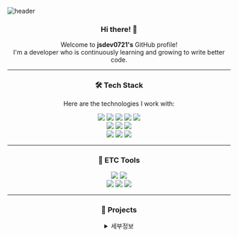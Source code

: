 ![header](https://capsule-render.vercel.app/api?type=waving&color=auto&height=250&section=header&text=Welcome&fontSize=70&animation=fadeIn&fontAlignY=40&desc=jsdev0721's%20GitHub%20Profile&descAlignY=55&descAlign=62)
<div align="center">

### Hi there! 👋  
Welcome to **jsdev0721's** GitHub profile!  
I'm a developer who is continuously learning and growing to write better code.

---

### 🛠️ Tech Stack  
Here are the technologies I work with:

<img src="https://img.shields.io/badge/Java-007396?style=flat-square&logo=java&logoColor=white"/> 
<img src="https://img.shields.io/badge/Spring Boot-6DB33F?style=flat-square&logo=springboot&logoColor=white"/> 
<img src="https://img.shields.io/badge/Spring-6DB33F?style=flat-square&logo=spring&logoColor=white"/> 
<img src="https://img.shields.io/badge/MySQL-4479A1?style=flat-square&logo=mysql&logoColor=white"/> 
<img src="https://img.shields.io/badge/Oracle-F80000?style=flat-square&logo=oracle&logoColor=white"/><br>
<img src="https://img.shields.io/badge/JavaScript-F7DF1E?style=flat-square&logo=javascript&logoColor=white"/> 
<img src="https://img.shields.io/badge/HTML5-E34F26?style=flat-square&logo=html5&logoColor=white"/> 
<img src="https://img.shields.io/badge/CSS3-1572B6?style=flat-square&logo=css3&logoColor=white"/><br>
<img src="https://img.shields.io/badge/Thymeleaf-005F0F?style=flat-square&logo=thymeleaf&logoColor=white"/> 
<img src="https://img.shields.io/badge/Jquery-0769AD?style=flat-square&logo=jquery&logoColor=white"/> 
<img src="https://img.shields.io/badge/Bootstrap-7952B3?style=flat-square&logo=bootstrap&logoColor=white"/>

---

### 🧰 ETC Tools

<img src="https://img.shields.io/badge/GitHub-181717?style=flat-square&logo=github&logoColor=white"/> 
<img src="https://img.shields.io/badge/GitHub Desktop-6E5494?style=flat-square&logo=github&logoColor=white"/> <br>
<img src="https://img.shields.io/badge/Amazon Lightsail-FF9900?style=flat-square&logo=amazonwebservices&logoColor=white"/> 
<img src="https://img.shields.io/badge/Ubuntu-E95420?style=flat-square&logo=ubuntu&logoColor=white"/> 
<img src="https://img.shields.io/badge/Nginx-009639?style=flat-square&logo=nginx&logoColor=white"/> 

---

### 📝 Projects
</div>

<details>
<summary align="center">세부정보</summary>

1. **NoTE**  
<img src="https://github.com/user-attachments/assets/cb420b15-0606-4f57-b813-32f67f4f7ad0" alt="footer logo" width="200"/>

   - 사내 웹그룹웨어 개발  
   - **개발 기간**: 2024.03.21 ~ 2024.09.13  
   - **핵심 역할**:  
     - 캘린더 기능 개발  
     - GPS 기반 출퇴근 기록 및 근태 관리 시스템 구현  
     - 서버 배포 및 외부 DB(MySQL) 연동 관리  
   - **상세 링크**: [GitHub Repository](https://github.com/jsdev0721/team-note)

</details>
